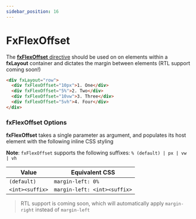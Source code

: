 ```yaml
---
sidebar_position: 16
---
```


# FxFlexOffset

The [**fxFlexOffset** directive][offset] should be used on on elements within a **fxLayout** container and
dictates the margin between elements (RTL support coming soon!)

```html
<div fxLayout="row">
  <div fxFlexOffset="10px">1. One</div>
  <div fxFlexOffset="5%">2. Two</div>
  <div fxFlexOffset="10vw">3. Three</div>
  <div fxFlexOffset="5vh">4. Four</div>
</div>
```

### fxFlexOffset Options

**fxFlexOffset** takes a single parameter as argument, and populates its host element with the following inline CSS
styling

**Note**: `fxFlexOffset` supports the following suffixes: `% (default) | px | vw | vh`

| Value           | Equivalent CSS               |
| --------------- | ---------------------------- |
| `(default)`     | `margin-left: 0%`            |
| `<int><suffix>` | `margin-left: <int><suffix>` |

> RTL support is coming soon, which will automatically apply `margin-right` instead of `margin-left`

[offset]: https://github.com/ngbracket/ngx-layout/blob/main/src/lib/flex/flex-offset/flex-offset.ts#L41
